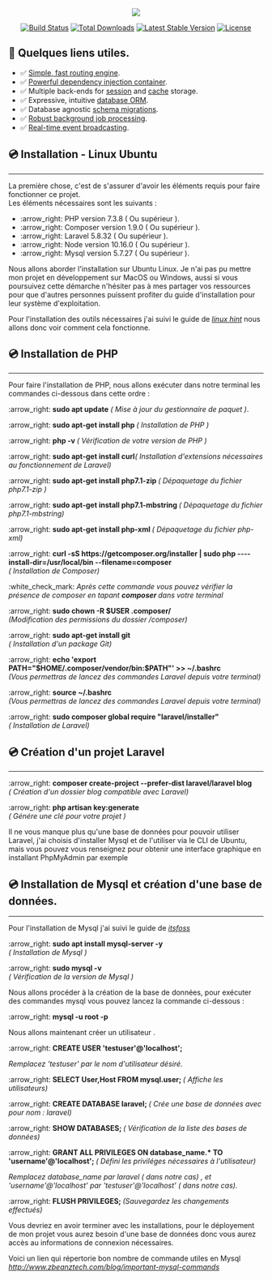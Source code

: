 <p align="center"><img src="https://laravel.com/assets/img/components/logo-laravel.svg"></p>

<p align="center">
<a href="https://travis-ci.org/laravel/framework"><img src="https://travis-ci.org/laravel/framework.svg" alt="Build Status"></a>
<a href="https://packagist.org/packages/laravel/framework"><img src="https://poser.pugx.org/laravel/framework/d/total.svg" alt="Total Downloads"></a>
<a href="https://packagist.org/packages/laravel/framework"><img src="https://poser.pugx.org/laravel/framework/v/stable.svg" alt="Latest Stable Version"></a>
<a href="https://packagist.org/packages/laravel/framework"><img src="https://poser.pugx.org/laravel/framework/license.svg" alt="License"></a>
</p>

##  :page_facing_up: Quelques liens utiles.




- :white_check_mark: [Simple, fast routing engine](https://laravel.com/docs/routing).
- :white_check_mark: [Powerful dependency injection container](https://laravel.com/docs/container).
- :white_check_mark: Multiple back-ends for [session](https://laravel.com/docs/session) and [cache](https://laravel.com/docs/cache) storage.
- :white_check_mark: Expressive, intuitive [database ORM](https://laravel.com/docs/eloquent).
- :white_check_mark: Database agnostic [schema migrations](https://laravel.com/docs/migrations).
- :white_check_mark: [Robust background job processing](https://laravel.com/docs/queues).
- :white_check_mark: [Real-time event broadcasting](https://laravel.com/docs/broadcasting).

##  :cd: Installation - Linux Ubuntu
<hr>
<p> La première chose, c'est de s'assurer d'avoir les éléments requis pour faire fonctionner ce projet. <br> Les éléments nécessaires sont les suivants : </p>

<ul> 
<li>  :arrow_right: PHP version 7.3.8 ( Ou supérieur ).</li>
<li>  :arrow_right: Composer version 1.9.0 ( Ou supérieur ). </li>
<li>  :arrow_right: Laravel 5.8.32 ( Ou supérieur ). </li>
<li>  :arrow_right: Node version 10.16.0 ( Ou supérieur ). </li>
<li>  :arrow_right: Mysql version 5.7.27 ( Ou supérieur ). </li>

</ul>

<p> Nous allons aborder l'installation sur Ubuntu Linux. Je n'ai pas pu mettre mon projet en développement sur MacOS ou Windows, aussi si vous poursuivez cette démarche n'hésiter pas à mes partager vos ressources pour que d'autres personnes puissent profiter du guide d'installation pour leur système d'exploitation.</p>

<p> Pour l'installation des outils nécessaires j'ai suivi le guide de <a href="https://linuxhint.com/install-laravel-on-ubuntu/" target="_blank"> <i>linux hint</i></a> nous allons donc voir comment cela fonctionne. </p>

## :cd: Installation de PHP
<hr>
<p> Pour faire l'installation de PHP, nous allons exécuter dans notre terminal les commandes ci-dessous dans cette ordre : </p>

<p>:arrow_right: <b>sudo apt update</b>  <em>( Mise à jour du gestionnaire de paquet )</em>.<p>

<p>:arrow_right: <b>sudo apt-get install php </b><em>( Installation de PHP )</em></p>

<p>:arrow_right: <b>php -v </b><em>( Vérification de votre version de PHP )</em></p>

<p>:arrow_right: <b>sudo apt-get install curl</b><em>( Installation d'extensions nécessaires au fonctionnement de Laravel)</em></p>

<p>:arrow_right: <b>sudo apt-get install php7.1-zip </b><em>( Dépaquetage du fichier php7.1-zip )</em></p>

<p>:arrow_right: <b>sudo apt-get install php7.1-mbstring </b><em>( Dépaquetage du fichier php7.1-mbstring)</em></p>

<p>:arrow_right: <b>sudo apt-get install php-xml </b><em>( Dépaquetage du fichier php-xml)</em></p>

<p>:arrow_right: <b> curl -sS https://getcomposer.org/installer | sudo php ----install-dir=/usr/local/bin --filename=composer</b><em><br>( Installation de Composer)</em></p>

<p> :white_check_mark: <em> Après cette commande vous pouvez vérifier la présence de composer en tapant <b> composer </b> dans votre terminal </em></p>


<p>:arrow_right: <b>sudo chown -R $USER .composer/ </b><em><br>(Modification des permissions du dossier /composer)</em></p>


<p>:arrow_right: <b>sudo apt-get install git </b><em><br>( Installation d'un package Git)</em></p>

<p>:arrow_right: <b>echo 'export PATH="$HOME/.composer/vendor/bin:$PATH"' >> ~/.bashrc </b><em><br>(Vous permettras de lancez des commandes Laravel depuis votre terminal)</em></p>


<p>:arrow_right: <b>source ~/.bashrc </b><em><br>(Vous permettras de lancez des commandes Laravel depuis votre terminal)</em></p>
 
<p>:arrow_right: <b> sudo composer global require "laravel/installer" </b><em><br>( Installation de Laravel)</em></p>

 
## :cd: Création d'un projet Laravel
<hr>



<p>:arrow_right: <b>  composer create-project --prefer-dist laravel/laravel blog </b><em><br>( Création d'un dossier blog compatible avec Laravel)</em></p>

<p>:arrow_right: <b>  php artisan key:generate </b><em><br>( Génére une clé pour votre projet )</em></p>

<p> Il ne vous manque plus qu'une base de données pour pouvoir utiliser Laravel, j'ai choisis d'installer Mysql et de l'utiliser via le CLI de Ubuntu, mais vous pouvez vous renseignez pour obtenir une interface graphique en installant PhpMyAdmin par exemple </p>
 

## :cd: Installation de Mysql et création d'une base de données.
<hr> 


<p> Pour l'installation de Mysql j'ai suivi le guide de <a href="https://itsfoss.com/install-mysql-ubuntu/" target="_blank"> <i>itsfoss</i></a></p>

<p>:arrow_right: <b>  sudo apt install mysql-server -y </b><em><br>( Installation de Mysql )</em></p>


<p>:arrow_right: <b>  sudo mysql -v </b><em><br>( Vérification de la version de Mysql )</em></p>


<p> Nous allons procéder à la création de la base de données, pour exécuter des commandes mysql vous pouvez lancez la commande ci-dessous : </p>

<p>:arrow_right: <b>  mysql -u root -p  </b></p>

<p> Nous allons maintenant créer un utilisateur . </p>

<p>:arrow_right: <b>  CREATE USER 'testuser'@'localhost'; </b></p>
<em>Remplacez 'testuser' par le nom d'utilisateur désiré.</em>

<p>:arrow_right: <b>  SELECT User,Host FROM mysql.user; </b> <em>( Affiche les utilisateurs)</em></p>

<p>:arrow_right: <b>  CREATE DATABASE laravel; </b> <em>( Crée une base de données avec pour nom : laravel)</em></p>

<p>:arrow_right: <b> SHOW DATABASES; </b> <em>( Vérification de la liste des bases de données)</em></p>

<p>:arrow_right: <b> GRANT ALL PRIVILEGES ON database_name.* TO 'username'@'localhost'; </b> <em>( Défini les priviléges nécessaires à l'utilisateur)</em></p>

<em> Remplacez database_name par laravel ( dans notre cas) , et 'username'@'localhost' par 'testuser'@'localhost' ( dans notre cas). </em>

<p>:arrow_right: <b>  FLUSH PRIVILEGES; </b> <em>(Sauvegardez les changements effectués)</em></p>

<p> Vous devriez en avoir terminer avec les installations, pour le déployement de mon projet vous aurez besoin d'une base de données donc vous aurez accès au informations de connexion nécessaires. </p>

<p>Voici un lien qui répertorie bon nombre de commande utiles en Mysql  <a href="http://www.zbeanztech.com/blog/important-mysql-commands" target="_blank"> <i>http://www.zbeanztech.com/blog/important-mysql-commands</i></a></p>



